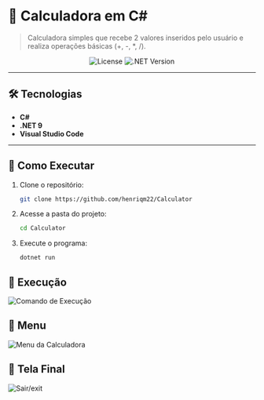 # 🧮 Calculadora em C#  

> Calculadora simples que recebe 2 valores inseridos pelo usuário e realiza operações básicas (+, -, *, /).

<div align="center">  
  <!-- Badge de licença (opcional) -->
  <img src="https://img.shields.io/badge/License-MIT-blue" alt="License">  
  <!-- Badge da versão do .NET -->
  <img src="https://img.shields.io/badge/.NET-9.0-purple" alt=".NET Version">  
</div>  

---

## 🛠️ Tecnologias  
- **C#**  
- **.NET 9**  
- **Visual Studio Code**  

---

## 🚀 Como Executar  
1. Clone o repositório:  
   ```bash
   git clone https://github.com/henriqm22/Calculator
   
2. Acesse a pasta do projeto:
    ```bash
    cd Calculator

3. Execute o programa:
     ```bash
     dotnet run


## 📸 Execução
![Comando de Execução](comando.png)

## 📸 Menu
![Menu da Calculadora](menu.png)

## 📸 Tela Final
![Sair/exit](final.png)
